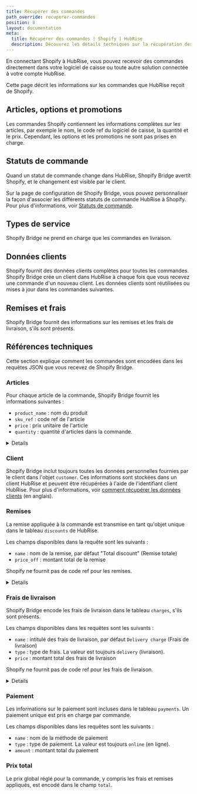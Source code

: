 ```yaml
---
title: Récupérer des commandes
path_override: recuperer-commandes
position: 8
layout: documentation
meta:
  title: Récupérer des commandes | Shopify | HubRise
  description: Découvrez les détails techniques sur la récupération des commandes de Shopify à HubRise, et quels champs sont transmis ou non.
---
```


En connectant Shopify à HubRise, vous pouvez recevoir des commandes directement dans votre logiciel de caisse ou toute autre solution connectée à votre compte HubRise.

Cette page décrit les informations sur les commandes que HubRise reçoit de Shopify.

## Articles, options et promotions

Les commandes Shopify contiennent les informations complètes sur les articles, par exemple le nom, le code ref du logiciel de caisse, la quantité et le prix. Cependant, les options et les promotions ne sont pas prises en charge.

## Statuts de commande

Quand un statut de commande change dans HubRise, Shopify Bridge avertit Shopify, et le changement est visible par le client.

Sur la page de configuration de Shopify Bridge, vous pouvez personnaliser la façon d'associer les différents statuts de commande HubRise à Shopify. Pour plus d'informations, voir [Statuts de commande](/apps/shopify/configuration#order-statuses).

## Types de service

Shopify Bridge ne prend en charge que les commandes en livraison.

## Données clients

Shopify fournit des données clients complètes pour toutes les commandes.
Shopify Bridge crée un client dans HubRise à chaque fois que vous recevez une commande d'un nouveau client. Les données clients sont réutilisées ou mises à jour dans les commandes suivantes.

## Remises et frais

Shopify Bridge fournit des informations sur les remises et les frais de livraison, s'ils sont présents.

## Références techniques

Cette section explique comment les commandes sont encodées dans les requêtes JSON que vous recevez de Shopify Bridge.

### Articles

Pour chaque article de la commande, Shopify Bridge fournit les informations suivantes :

- `product_name` : nom du produit
- `sku_ref` : code ref de l'article
- `price` : prix unitaire de l'article
- `quantity` : quantité d'articles dans la commande.

<details>

Voici un exemple de requête contenant un article unique.

```json
"items": [
  {
    "product_name": "Eiernoedels",
    "sku_ref": "1",
    "price": "4,50 EUR",
    "quantity": "1",
  }
]
```

</details>

### Client

Shopify Bridge inclut toujours toutes les données personnelles fournies par le client dans l'objet `customer`.
Ces informations sont stockées dans un client HubRise et peuvent être récupérées à l'aide de l'identifiant client HubRise.
Pour plus d'informations, voir [comment récupérer les données clients](/developers/api/customers#retrieve-customer) (en anglais).

### Remises

La remise appliquée à la commande est transmise en tant qu'objet unique dans le tableau `discounts` de HubRise.

Les champs disponibles dans la requête sont les suivants :

- `name` : nom de la remise, par défaut "Total discount" (Remise totale)
- `price_off` : montant total de la remise

Shopify ne fournit pas de code ref pour les remises.

<details>

Voici un exemple de requête pour les remises.

```json
"discounts": [
  {
    "name": "10 % de réduction",
",
    "price_off": "0,50 EUR"
  }
]
```

</details>

### Frais de livraison

Shopify Bridge encode les frais de livraison dans le tableau `charges`, s'ils sont présents.

Les champs disponibles dans les requêtes sont les suivants :

- `name` : intitulé des frais de livraison, par défaut `Delivery charge` (Frais de livraison)
- `type` : type de frais. La valeur est toujours `delivery` (livraison).
- `price` : montant total des frais de livraison

Shopify ne fournit pas de code ref pour les frais de livraison.

<details>

Voici un exemple de requête pour les frais.

```json
"charges": [
  {
    "name": "Delivery charge",
    "type": "delivery",
    "price": "1,50 EUR"
  }
]
```

</details>

### Paiement

Les informations sur le paiement sont incluses dans le tableau `payments`. Un paiement unique est pris en charge par commande.

Les champs disponibles dans les requêtes sont les suivants :

- `name` : nom de la méthode de paiement
- `type` : type de paiement. La valeur est toujours `online` (en ligne).
- `amount` : montant total du paiement

### Prix total

Le prix global réglé pour la commande, y compris les frais et remises appliqués, est encodé dans le champ `total`.
